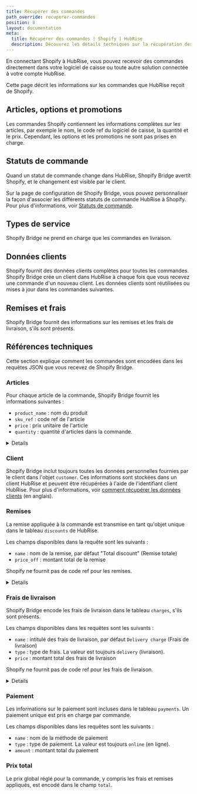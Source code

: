 ```yaml
---
title: Récupérer des commandes
path_override: recuperer-commandes
position: 8
layout: documentation
meta:
  title: Récupérer des commandes | Shopify | HubRise
  description: Découvrez les détails techniques sur la récupération des commandes de Shopify à HubRise, et quels champs sont transmis ou non.
---
```


En connectant Shopify à HubRise, vous pouvez recevoir des commandes directement dans votre logiciel de caisse ou toute autre solution connectée à votre compte HubRise.

Cette page décrit les informations sur les commandes que HubRise reçoit de Shopify.

## Articles, options et promotions

Les commandes Shopify contiennent les informations complètes sur les articles, par exemple le nom, le code ref du logiciel de caisse, la quantité et le prix. Cependant, les options et les promotions ne sont pas prises en charge.

## Statuts de commande

Quand un statut de commande change dans HubRise, Shopify Bridge avertit Shopify, et le changement est visible par le client.

Sur la page de configuration de Shopify Bridge, vous pouvez personnaliser la façon d'associer les différents statuts de commande HubRise à Shopify. Pour plus d'informations, voir [Statuts de commande](/apps/shopify/configuration#order-statuses).

## Types de service

Shopify Bridge ne prend en charge que les commandes en livraison.

## Données clients

Shopify fournit des données clients complètes pour toutes les commandes.
Shopify Bridge crée un client dans HubRise à chaque fois que vous recevez une commande d'un nouveau client. Les données clients sont réutilisées ou mises à jour dans les commandes suivantes.

## Remises et frais

Shopify Bridge fournit des informations sur les remises et les frais de livraison, s'ils sont présents.

## Références techniques

Cette section explique comment les commandes sont encodées dans les requêtes JSON que vous recevez de Shopify Bridge.

### Articles

Pour chaque article de la commande, Shopify Bridge fournit les informations suivantes :

- `product_name` : nom du produit
- `sku_ref` : code ref de l'article
- `price` : prix unitaire de l'article
- `quantity` : quantité d'articles dans la commande.

<details>

Voici un exemple de requête contenant un article unique.

```json
"items": [
  {
    "product_name": "Eiernoedels",
    "sku_ref": "1",
    "price": "4,50 EUR",
    "quantity": "1",
  }
]
```

</details>

### Client

Shopify Bridge inclut toujours toutes les données personnelles fournies par le client dans l'objet `customer`.
Ces informations sont stockées dans un client HubRise et peuvent être récupérées à l'aide de l'identifiant client HubRise.
Pour plus d'informations, voir [comment récupérer les données clients](/developers/api/customers#retrieve-customer) (en anglais).

### Remises

La remise appliquée à la commande est transmise en tant qu'objet unique dans le tableau `discounts` de HubRise.

Les champs disponibles dans la requête sont les suivants :

- `name` : nom de la remise, par défaut "Total discount" (Remise totale)
- `price_off` : montant total de la remise

Shopify ne fournit pas de code ref pour les remises.

<details>

Voici un exemple de requête pour les remises.

```json
"discounts": [
  {
    "name": "10 % de réduction",
",
    "price_off": "0,50 EUR"
  }
]
```

</details>

### Frais de livraison

Shopify Bridge encode les frais de livraison dans le tableau `charges`, s'ils sont présents.

Les champs disponibles dans les requêtes sont les suivants :

- `name` : intitulé des frais de livraison, par défaut `Delivery charge` (Frais de livraison)
- `type` : type de frais. La valeur est toujours `delivery` (livraison).
- `price` : montant total des frais de livraison

Shopify ne fournit pas de code ref pour les frais de livraison.

<details>

Voici un exemple de requête pour les frais.

```json
"charges": [
  {
    "name": "Delivery charge",
    "type": "delivery",
    "price": "1,50 EUR"
  }
]
```

</details>

### Paiement

Les informations sur le paiement sont incluses dans le tableau `payments`. Un paiement unique est pris en charge par commande.

Les champs disponibles dans les requêtes sont les suivants :

- `name` : nom de la méthode de paiement
- `type` : type de paiement. La valeur est toujours `online` (en ligne).
- `amount` : montant total du paiement

### Prix total

Le prix global réglé pour la commande, y compris les frais et remises appliqués, est encodé dans le champ `total`.
